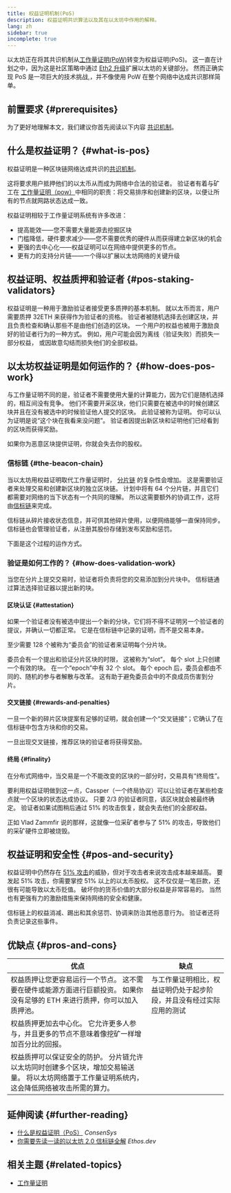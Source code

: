 ```yaml
---
title: 权益证明机制(PoS)
description: 权益证明共识算法以及其在以太坊中作用的解释。
lang: zh
sidebar: true
incomplete: true
---
```


以太坊正在将其共识机制从[工作量证明(PoW)](/developers/docs/consensus-mechanisms/pow/)转变为权益证明(PoS)。 这一直在计划之中，因为这是社区策略中通过 [Eth2 升级](/eth2/)扩展以太坊的关键部分。 然而正确实现 PoS 是一项巨大的技术挑战,，并不像使用 PoW 在整个网络中达成共识那样简单。

## 前置要求 {#prerequisites}

为了更好地理解本文，我们建议你首先阅读以下内容 [共识机制](/developers/docs/consensus-mechanisms/)。

## 什么是权益证明？ {#what-is-pos}

权益证明是一种区块链网络达成共识的[共识机制](/developers/docs/consensus-mechanisms/)。

这将要求用户抵押他们的以太币从而成为网络中合法的验证者。 验证者有着与矿工在 [工作量证明（pow）](/developers/docs/consensus-mechanisms/pow/)中相同的职责：将交易排序和创建新的区块，以便让所有的节点就网路状态达成一致。

权益证明相较于工作量证明系统有许多改进：

- 提高能效——您不需要大量能源去挖掘区块
- 门槛降低，硬件要求减少——您不需要优秀的硬件从而获得建立新区块的机会
- 更强的去中心化——权益证明可以在网络中提供更多的节点。
- 更有力的支持分片链——一个得以扩展以太坊网络的关键升级

## 权益证明、权益质押和验证者 {#pos-staking-validators}

权益证明是一种用于激励验证者接受更多质押的基本机制。 就以太币而言，用户需要质押 32ETH 来获得作为验证者的资格。 验证者被随机选择去创建区块，并且负责检查和确认那些不是由他们创造的区块。 一个用户的权益也被用于激励良好的验证者行为的一种方式。 例如，用户可能会因为离线（验证失败）而损失一部分权益， 或因故意勾结而损失他们的全部权益。

## 以太坊权益证明是如何运作的？ {#how-does-pos-work}

与工作量证明不同的是，验证者不需要使用大量的计算能力，因为它们是随机选择的，相互间没有竞争。 他们不需要开采区块，他们只需要在被选中的时候创建区块并且在没有被选中的时候验证他人提交的区块。 此验证被称为证明。 你可以认为证明是说“这个块在我看来没问题”。 验证者因提出新区块和证明他们已经看到的区块而获得奖励。

如果你为恶意区块提供证明，你就会失去你的股权。

### 信标链 {#the-beacon-chain}

当以太坊用权益证明取代工作量证明时， [分片链](/eth2/shard-chains/) 的复杂性会增加。 这是需要验证者来处理交易和创建新区块的独立区块链。 计划中将有 64 个分片链，并且它们都需要对网络的当下状态有一个共同的理解。 所以这需要额外的协调工作，这将由[信标链](/eth2/beacon-chain/)来完成。

信标链从碎片接收状态信息，并可供其他碎片使用，以便网络能够一直保持同步。 信标链也会管理验证者，从注册其股份存储到发布奖励和惩罚。

下面是这个过程的运作方式。

### 验证是如何工作的？ {#how-does-validation-work}

当您在分片上提交交易时，验证者将负责将您的交易添加到分片块中。 信标链通过算法选择验证器以提出新的块。

#### 区块认证 {#attestation}

如果一个验证者没有被选中提出一个新的分块，它们将不得不证明另一个验证者的提议，并确认一切都正常。 它是在信标链中记录的证明，而不是交易本身。

至少需要 128 个被称为“委员会”的验证者来证明每个分片块。

委员会有一个提出和验证分片区块的时限， 这被称为“slot”。 每个 slot 上只创建一个有效的块。 在一个“epoch”中有 32 个 slot。 每个 epoch 后，委员会都由不同的、随机的参与者解散与改革。 这有助于避免委员会中的不良成员伤害到分片。

#### 交叉链接 {#rewards-and-penalties}

一旦一个新的碎片区块提案有足够的证明，就会创建一个“交叉链接”；它确认了在信标链中包含方块和你的交易。

一旦出现交叉链接，推荐区块的验证者将获得奖励。

#### 终局 {#finality}

在分布式网络中，当交易是一个不能改变的区块的一部分时，交易具有“终局性”。

要利用权益证明做到这一点，Cassper（一个终局协议）可以让验证者在某些检查点就一个区块的状态达成协议。 只要 2/3 的验证者同意，该区块就会被最终确定。 验证者如果试图稍后通过 51% 的攻击恢复，就会失去他们的全部权益。

正如 Vlad Zammfir 说的那样，这就像一位采矿者参与了 51% 的攻击，导致他们的采矿硬件立即被烧毁。

## 权益证明和安全性 {#pos-and-security}

权益证明中仍然存在 [51% 攻击](https://www.investopedia.com/terms/1/51-attack.asp)的威胁，但对于攻击者来说攻击成本越来越高。 要发起 51% 攻击，你需要掌控 51% 以上的以太币股权。 这不仅仅是一笔巨款，还很有可能导致以太币贬值。 破坏你的货币价值的大部分权益是非常容易的。 当然也有更强有力的激励措施来保持网络的安全和健康。

信标链上的权益消减、踢出和其余惩罚、协调来防治其他恶意行为。 验证者还将负责记录这些事件。

## 优缺点 {#pros-and-cons}

| 优点                                                                                                                                             | 缺点                                                                 |
| ------------------------------------------------------------------------------------------------------------------------------------------------ | -------------------------------------------------------------------- |
| 权益质押让您更容易运行一个节点。 这不需要在硬件或能源方面进行巨额投资。 如果你没有足够的 ETH 来进行质押，你可以加入质押池。                      | 与工作量证明相比，权益证明仍处于起步阶段，并且没有经过实际应用的测试 |
| 权益质押更加去中心化。 它允许更多人参与，并且更多的节点不意味着像挖矿一样增加百分比的回报。                                                      |                                                                      |
| 权益质押可以保证安全的防护。 分片链允许以太坊同时创建多个区块，增加交易输送量。 将以太坊网络置于工作量证明系统内，这会降低网络被攻击所需的算力。 |                                                                      |

## 延伸阅读 {#further-reading}

- [什么是权益证明（PoS）](https://consensys.net/blog/blockchain-explained/what-is-proof-of-stake/) _ConsenSys_
- [你需要先读一读的以太坊 2.0 信标链全解](https://ethos.dev/beacon-chain/) _Ethos.dev_

## 相关主题 {#related-topics}

- [工作量证明](/developers/docs/consensus-mechanisms/pow/)
